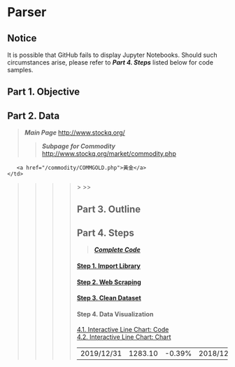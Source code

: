 # Parser
## Notice
It is possible that GitHub fails to display Jupyter Notebooks. Should such circumstances arise, please refer to ***Part 4. Steps*** listed below for code samples.

## Part 1. Objective

## Part 2. Data
> ***Main Page*** http://www.stockq.org/
>> ***Subpage for Commodity*** http://www.stockq.org/market/commodity.php
>>> **<td align="left" nowrap="">**
    
       <a href="/commodity/COMMGOLD.php">黃金</a>
    </td>

>>>> <table class="indexpagetable">
>>>>> <tr class="row1">
>>>>>> 
<td align="center">2019/12/31</td>
<td align="center">1283.10</td>
<td align="center"><span class="changedown">-0.39</span>%</td>
<td align="center">2018/12/18</td>
<td align="center">1250.10</td>
<td align="center"><span class="changeup">0.30</span>%</td>
</tr>

## Part 3. Outline

## Part 4. Steps
> [***Complete Code***](https://nbviewer.jupyter.org/github/lclh813/Parser/blob/master/5_CompleteCode.ipynb)
#### [Step 1. Import Library](https://nbviewer.jupyter.org/github/lclh813/Parser/blob/master/1_ImportLibrary.ipynb)
#### [Step 2. Web Scraping](https://nbviewer.jupyter.org/github/lclh813/Parser/blob/master/2_WebScraping.ipynb)
#### [Step 3. Clean Dataset](https://nbviewer.jupyter.org/github/lclh813/Parser/blob/master/3_CleanDataset.ipynb)
#### Step 4. Data Visualization
[4.1. Interactive Line Chart: Code](https://nbviewer.jupyter.org/github/lclh813/Parser/blob/master/4_DataVisualization.ipynb)  
[4.2. Interactive Line Chart: Chart](https://htmlpreview.github.io/?https://github.com/lclh813/Parser/blob/master/4_InteractiveLineChart.html)
